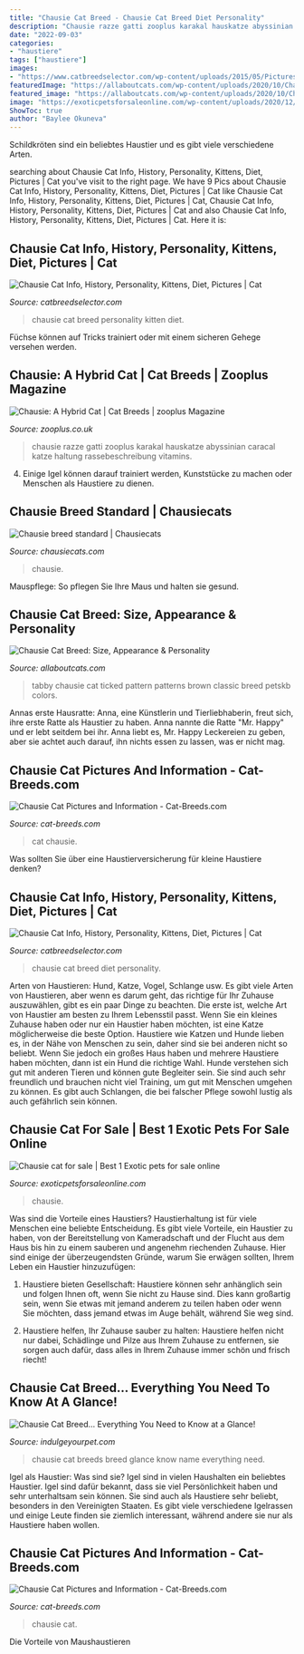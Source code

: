 ```yaml
---
title: "Chausie Cat Breed - Chausie Cat Breed Diet Personality"
description: "Chausie razze gatti zooplus karakal hauskatze abyssinian caracal katze haltung rassebeschreibung vitamins"
date: "2022-09-03"
categories:
- "haustiere"
tags: ["haustiere"]
images:
- "https://www.catbreedselector.com/wp-content/uploads/2015/05/Pictures-of-Chausie-Cat.jpg"
featuredImage: "https://allaboutcats.com/wp-content/uploads/2020/10/Chausies.jpg"
featured_image: "https://allaboutcats.com/wp-content/uploads/2020/10/Chausies.jpg"
image: "https://exoticpetsforsaleonline.com/wp-content/uploads/2020/12/chausie-cat-for-sale.jpg"
ShowToc: true
author: "Baylee Okuneva"
---
```



Schildkröten sind ein beliebtes Haustier und es gibt viele verschiedene Arten.

	

		
searching about Chausie Cat Info, History, Personality, Kittens, Diet, Pictures | Cat you've visit to the right page. We have 9 Pics about Chausie Cat Info, History, Personality, Kittens, Diet, Pictures | Cat like Chausie Cat Info, History, Personality, Kittens, Diet, Pictures | Cat, Chausie Cat Info, History, Personality, Kittens, Diet, Pictures | Cat and also Chausie Cat Info, History, Personality, Kittens, Diet, Pictures | Cat. Here it is:
		
    
## Chausie Cat Info, History, Personality, Kittens, Diet, Pictures | Cat

<img loading=lazy src="https://www.catbreedselector.com/wp-content/uploads/2015/05/Pictures-of-Chausie-Cat.jpg" onerror="this.onerror=null;this.src='https://tse4.mm.bing.net/th?id=OIP.fe1FfTkAA9Y_YGeGMU2nfgHaE8&amp;pid=15.1';" alt="Chausie Cat Info, History, Personality, Kittens, Diet, Pictures | Cat">

_Source: catbreedselector.com_

>chausie cat breed personality kitten diet. 

	

Füchse können auf Tricks trainiert oder mit einem sicheren Gehege versehen werden.

    
## Chausie: A Hybrid Cat | Cat Breeds | Zooplus Magazine

<img loading=lazy src="https://www.zooplus.co.uk/magazine/wp-content/uploads/2021/07/Chausie-Cat-Breed-1024x683.jpeg" onerror="this.onerror=null;this.src='https://tse1.mm.bing.net/th?id=OIP.IuWcc2xsjvrVJr23C3bRvAHaE8&amp;pid=15.1';" alt="Chausie: A Hybrid Cat | Cat Breeds | zooplus Magazine">

_Source: zooplus.co.uk_

>chausie razze gatti zooplus karakal hauskatze abyssinian caracal katze haltung rassebeschreibung vitamins. 

	

4. Einige Igel können darauf trainiert werden, Kunststücke zu machen oder Menschen als Haustiere zu dienen.

    
## Chausie Breed Standard | Chausiecats

<img loading=lazy src="https://img1.wsimg.com/isteam/ip/ddfe6c97-7078-4cbc-a658-60efbf151cb4/DACF40A5-9987-451A-9DE3-057FF9A0A627.JPG" onerror="this.onerror=null;this.src='https://tse4.mm.bing.net/th?id=OIP.ONzuop0zUVrNb-kyZYDrSwHaHa&amp;pid=15.1';" alt="Chausie breed standard | Chausiecats">

_Source: chausiecats.com_

>chausie. 

	

Mauspflege: So pflegen Sie Ihre Maus und halten sie gesund.

    
## Chausie Cat Breed: Size, Appearance &amp; Personality

<img loading=lazy src="https://allaboutcats.com/wp-content/uploads/2020/10/Chausies.jpg" onerror="this.onerror=null;this.src='https://tse3.mm.bing.net/th?id=OIP.k-dtPmZ-fAvYTXlTQZW-6gHaE7&amp;pid=15.1';" alt="Chausie Cat Breed: Size, Appearance &amp; Personality">

_Source: allaboutcats.com_

>tabby chausie cat ticked pattern patterns brown classic breed petskb colors. 

	

Annas erste Hausratte:
Anna, eine Künstlerin und Tierliebhaberin, freut sich, ihre erste Ratte als Haustier zu haben. Anna nannte die Ratte "Mr. Happy" und er lebt seitdem bei ihr. Anna liebt es, Mr. Happy Leckereien zu geben, aber sie achtet auch darauf, ihn nichts essen zu lassen, was er nicht mag.

    
## Chausie Cat Pictures And Information - Cat-Breeds.com

<img loading=lazy src="https://farm1.staticflickr.com/809/40994756052_5a0baa3972_z.jpg" onerror="this.onerror=null;this.src='https://tse1.mm.bing.net/th?id=OIP.H0nMxhC6-hQK9BX_K6cA7AHaDq&amp;pid=15.1';" alt="Chausie Cat Pictures and Information - Cat-Breeds.com">

_Source: cat-breeds.com_

>cat chausie. 

	

Was sollten Sie über eine Haustierversicherung für kleine Haustiere denken?

    
## Chausie Cat Info, History, Personality, Kittens, Diet, Pictures | Cat

<img loading=lazy src="https://www.catbreedselector.com/wp-content/uploads/2015/05/Chausie.jpg" onerror="this.onerror=null;this.src='https://tse4.mm.bing.net/th?id=OIP.tJSMww6-2lww6RaYLUJHNQHaHc&amp;pid=15.1';" alt="Chausie Cat Info, History, Personality, Kittens, Diet, Pictures | Cat">

_Source: catbreedselector.com_

>chausie cat breed diet personality. 

	

Arten von Haustieren: Hund, Katze, Vogel, Schlange usw.
Es gibt viele Arten von Haustieren, aber wenn es darum geht, das richtige für Ihr Zuhause auszuwählen, gibt es ein paar Dinge zu beachten. Die erste ist, welche Art von Haustier am besten zu Ihrem Lebensstil passt. Wenn Sie ein kleines Zuhause haben oder nur ein Haustier haben möchten, ist eine Katze möglicherweise die beste Option. Haustiere wie Katzen und Hunde lieben es, in der Nähe von Menschen zu sein, daher sind sie bei anderen nicht so beliebt. Wenn Sie jedoch ein großes Haus haben und mehrere Haustiere haben möchten, dann ist ein Hund die richtige Wahl. Hunde verstehen sich gut mit anderen Tieren und können gute Begleiter sein. Sie sind auch sehr freundlich und brauchen nicht viel Training, um gut mit Menschen umgehen zu können. Es gibt auch Schlangen, die bei falscher Pflege sowohl lustig als auch gefährlich sein können.

    
## Chausie Cat For Sale | Best 1 Exotic Pets For Sale Online

<img loading=lazy src="https://exoticpetsforsaleonline.com/wp-content/uploads/2020/12/chausie-cat-for-sale.jpg" onerror="this.onerror=null;this.src='https://tse3.mm.bing.net/th?id=OIP.Z9iPO5sfmsAlfKV7ACkskwHaEK&amp;pid=15.1';" alt="Chausie cat for sale | Best 1 Exotic pets for sale online">

_Source: exoticpetsforsaleonline.com_

>chausie. 

	

Was sind die Vorteile eines Haustiers?
Haustierhaltung ist für viele Menschen eine beliebte Entscheidung. Es gibt viele Vorteile, ein Haustier zu haben, von der Bereitstellung von Kameradschaft und der Flucht aus dem Haus bis hin zu einem sauberen und angenehm riechenden Zuhause. Hier sind einige der überzeugendsten Gründe, warum Sie erwägen sollten, Ihrem Leben ein Haustier hinzuzufügen:
1. Haustiere bieten Gesellschaft: Haustiere können sehr anhänglich sein und folgen Ihnen oft, wenn Sie nicht zu Hause sind. Dies kann großartig sein, wenn Sie etwas mit jemand anderem zu teilen haben oder wenn Sie möchten, dass jemand etwas im Auge behält, während Sie weg sind.

2. Haustiere helfen, Ihr Zuhause sauber zu halten: Haustiere helfen nicht nur dabei, Schädlinge und Pilze aus Ihrem Zuhause zu entfernen, sie sorgen auch dafür, dass alles in Ihrem Zuhause immer schön und frisch riecht!

    
## Chausie Cat Breed… Everything You Need To Know At A Glance!

<img loading=lazy src="https://indulgeyourpet.com/wp-content/uploads/Chausie-Kitten.png" onerror="this.onerror=null;this.src='https://tse2.mm.bing.net/th?id=OIP.c6utR-DF5sOYW5A_wh70WAHaEY&amp;pid=15.1';" alt="Chausie Cat Breed… Everything You Need to Know at a Glance!">

_Source: indulgeyourpet.com_

>chausie cat breeds breed glance know name everything need. 

	

Igel als Haustier: Was sind sie?
Igel sind in vielen Haushalten ein beliebtes Haustier. Igel sind dafür bekannt, dass sie viel Persönlichkeit haben und sehr unterhaltsam sein können. Sie sind auch als Haustiere sehr beliebt, besonders in den Vereinigten Staaten. Es gibt viele verschiedene Igelrassen und einige Leute finden sie ziemlich interessant, während andere sie nur als Haustiere haben wollen.

    
## Chausie Cat Pictures And Information - Cat-Breeds.com

<img loading=lazy src="https://live.staticflickr.com/65535/49575361622_00725b70c3_z.jpg" onerror="this.onerror=null;this.src='https://tse4.mm.bing.net/th?id=OIP.8J0hW8NCXnWwcs-fW2oWCAAAAA&amp;pid=15.1';" alt="Chausie Cat Pictures and Information - Cat-Breeds.com">

_Source: cat-breeds.com_

>chausie cat. 

	

Die Vorteile von Maushaustieren

